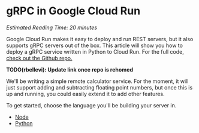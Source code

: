 # gRPC in Google Cloud Run

*Estimated Reading Time: 20 minutes*

Google Cloud Run makes it easy to deploy and run REST servers, but it also
supports gRPC servers out of the box. This article will show you how to
deploy a gRPC service written in Python to Cloud Run. For the full code, [check
out the Github repo.](https://github.com/gnossen/grpc-cloud-run-example)

**TODO(rbellevi): Update link once repo is rehomed**

We'll be writing a simple remote calculator service. For the moment, it will
just support adding and subtracting floating point numbers, but once this is up
and running, you could easily extend it to add other features.

To get started, choose the language you'll be building your server in.

 - [Node](node/README.md)
 - [Python](python/README.md)
